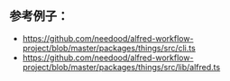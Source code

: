## 参考例子：
+ https://github.com/needood/alfred-workflow-project/blob/master/packages/things/src/cli.ts
+ https://github.com/needood/alfred-workflow-project/blob/master/packages/things/src/lib/alfred.ts
